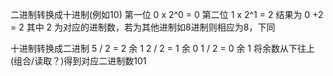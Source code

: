 二进制转换成十进制(例如10)
第一位 0 x 2^0 = 0
第二位 1 x 2^1 = 2
结果为 0 +2 = 2
其中 2 为对应的进制数，若为其他进制如8进制则相应为8，下同

十进制转换成二进制
5 / 2 = 2 余 1
2 / 2 = 1 余 0
1 / 2 = 0 余 1
将余数从下往上(组合/读取？)得到对应二进制数101
